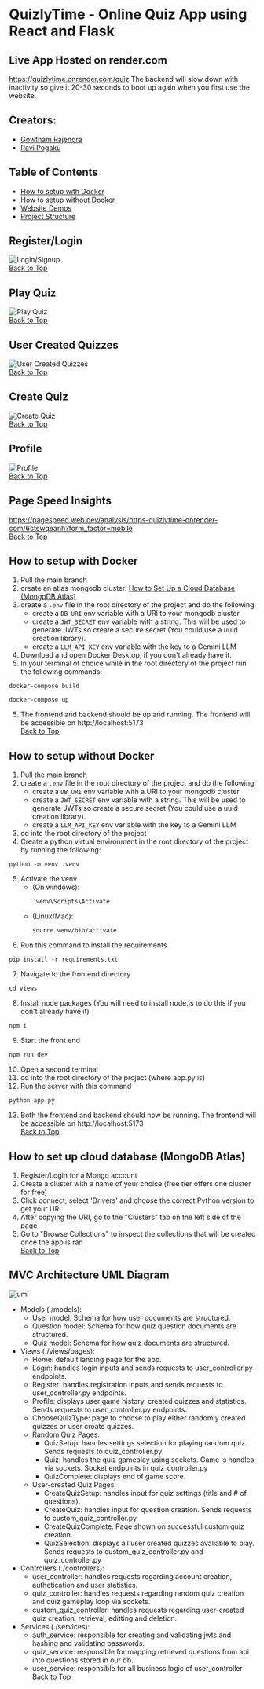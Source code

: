 # QuizlyTime - Online Quiz App using React and Flask

## Live App Hosted on render.com
https://quizlytime.onrender.com/quiz
The backend will slow down with inactivity so give it 20-30 seconds to boot up again when you first use the website.

## Creators: 
- [Gowtham Rajendra](https://github.com/GowthamRajendra)
- [Ravi Pogaku](https://github.com/Ravi-Pogaku)

## Table of Contents
- [How to setup with Docker](#how-to-setup-with-docker)
- [How to setup without Docker](#how-to-setup-without-docker)
- [Website Demos](#registerlogin)
- [Project Structure](#mvc-architecture-uml-diagram)

## Register/Login
![Login/Signup](demo-gifs/register-login.gif)<br>
[Back to Top](#quizlytime---online-quiz-app-using-react-and-flask)

## Play Quiz
![Play Quiz](demo-gifs/random-quiz.gif)<br>
[Back to Top](#quizlytime---online-quiz-app-using-react-and-flask)

## User Created Quizzes
![User Created Quizzes](demo-gifs/user-created-quizzes.gif)<br>
[Back to Top](#quizlytime---online-quiz-app-using-react-and-flask)

## Create Quiz
![Create Quiz](demo-gifs/create-quiz.gif)<br>
[Back to Top](#quizlytime---online-quiz-app-using-react-and-flask)

## Profile
![Profile](demo-gifs/profile-page.gif)<br>
[Back to Top](#quizlytime---online-quiz-app-using-react-and-flask)



## Page Speed Insights
https://pagespeed.web.dev/analysis/https-quizlytime-onrender-com/6ctswqeanh?form_factor=mobile <br>
[Back to Top](#quizlytime---online-quiz-app-using-react-and-flask)

## How to setup with Docker
1. Pull the main branch
2. create an atlas mongodb cluster. [How to Set Up a Cloud Database (MongoDB Atlas)](#how-to-set-up-cloud-database-mongodb-atlas)
3. create a `.env` file in the root directory of the project and do the following:
    - create a `DB_URI` env variable with a URI to your mongodb cluster
    - create a `JWT_SECRET` env variable with a string. This will be used to generate JWTs so create a secure secret (You could use a uuid creation library).
    - create a `LLM_API_KEY` env variable with the key to a Gemini LLM
4. Download and open Docker Desktop, if you don't already have it.
5. In your terminal of choice while in the root directory of the project run the following commands:<br>
```
docker-compose build
```
```
docker-compose up
```
5. The frontend and backend should be up and running. The frontend will be accessible on http://localhost:5173 <br>
[Back to Top](#quizlytime---online-quiz-app-using-react-and-flask)

## How to setup without Docker
1. Pull the main branch
2. create a `.env` file in the root directory of the project and do the following:
    - create a `DB_URI` env variable with a URI to your mongodb cluster
    - create a `JWT_SECRET` env variable with a string. This will be used to generate JWTs so create a secure secret (You could use a uuid creation library).
    - create a `LLM_API_KEY` env variable with the key to a Gemini LLM
3. cd into the root directory of the project
4. Create a python virtual environment in the root directory of the project by running the following:
```
python -m venv .venv
```
5. Activate the venv
    - (On windows):
        ```
        .venv\Scripts\Activate
        ```
    - (Linux/Mac):
        ```
        source venv/bin/activate
        ```
6. Run this command to install the requirements
```    
pip install -r requirements.txt
```
7. Navigate to the frontend directory
```
cd views
```
8. Install node packages (You will need to install node.js to do this if you don't already have it)
```
npm i 
```
9. Start the front end
```
npm run dev
```
10. Open a second terminal
11. cd into the root directory of the project (where app.py is)
12. Run the server with this command 
```
python app.py
```
13. Both the frontend and backend should now be running. The frontend will be accessible on http://localhost:5173 <br>
[Back to Top](#quizlytime---online-quiz-app-using-react-and-flask)

## How to set up cloud database (MongoDB Atlas)
1. Register/Login for a Mongo account
2. Create a cluster with a name of your choice (free tier offers one cluster for free)
3. Click connect, select 'Drivers' and choose the correct Python version to get your URI
4. After copying the URI, go to the "Clusters" tab on the left side of the page
5. Go to "Browse Collections" to inspect the collections that will be created once the app is ran <br>
[Back to Top](#quizlytime---online-quiz-app-using-react-and-flask)

## MVC Architecture UML Diagram
![uml](https://github.com/user-attachments/assets/c555ad1f-d6ef-4581-80d8-5bddc960127d)

- Models (./models):
    - User model: Schema for how user documents are structured.
    - Question model: Schema for how quiz question documents are structured.
    - Quiz model: Schema for how quiz documents are structured.
- Views (./views/pages):
    - Home: default landing page for the app.   
    - Login: handles login inputs and sends requests to user_controller.py endpoints.
    - Register: handles registration inputs and sends requests to user_controller.py endpoints.
    - Profile: displays user game history, created quizzes and statistics. Sends requests to user_controller.py endpoints.
    - ChooseQuizType: page to choose to play either randomly created quizzes or user create quizzes.
    - Random Quiz Pages:
        - QuizSetup: handles settings selection for playing random quiz. Sends requests to quiz_controller.py
        - Quiz: handles the quiz gameplay using sockets. Game is handles via sockets. Socket endpoints in quiz_controller.py
        - QuizComplete: displays end of game score.
    - User-created Quiz Pages:
        - CreateQuizSetup: handles input for quiz settings (title and # of questions).
        - CreateQuiz: handles input for question creation. Sends requests to custom_quiz_controller.py
        - CreateQuizComplete: Page shown on successful custom quiz creation.
        - QuizSelection: displays all user created quizzes avaliable to play. Sends requests to custom_quiz_controller.py and quiz_controller.py
- Controllers (./controllers):
    - user_controller: handles requests regarding account creation, authetication and user statistics.
    - quiz_controller: handles requests regarding random quiz creation and quiz gameplay loop via sockets.
    - custom_quiz_controller: handles requests regarding user-created quiz creation, retrieval, editting and deletion.
- Services (./services):
    - auth_service: responsible for creating and validating jwts and hashing and validating passwords.
    - quiz_service: responsible for mapping retrieved questions from api into questions stored in our db.
    - user_service: responsible for all business logic of user_controller <br>
[Back to Top](#quizlytime---online-quiz-app-using-react-and-flask)
